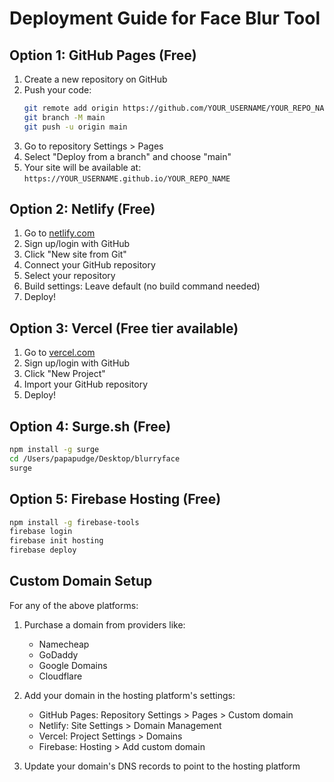 # Deployment Guide for Face Blur Tool

## Option 1: GitHub Pages (Free)

1. Create a new repository on GitHub
2. Push your code:
   ```bash
   git remote add origin https://github.com/YOUR_USERNAME/YOUR_REPO_NAME.git
   git branch -M main
   git push -u origin main
   ```
3. Go to repository Settings > Pages
4. Select "Deploy from a branch" and choose "main"
5. Your site will be available at: `https://YOUR_USERNAME.github.io/YOUR_REPO_NAME`

## Option 2: Netlify (Free)

1. Go to [netlify.com](https://netlify.com)
2. Sign up/login with GitHub
3. Click "New site from Git"
4. Connect your GitHub repository
5. Select your repository
6. Build settings: Leave default (no build command needed)
7. Deploy!

## Option 3: Vercel (Free tier available)

1. Go to [vercel.com](https://vercel.com)
2. Sign up/login with GitHub
3. Click "New Project"
4. Import your GitHub repository
5. Deploy!

## Option 4: Surge.sh (Free)

```bash
npm install -g surge
cd /Users/papapudge/Desktop/blurryface
surge
```

## Option 5: Firebase Hosting (Free)

```bash
npm install -g firebase-tools
firebase login
firebase init hosting
firebase deploy
```

## Custom Domain Setup

For any of the above platforms:

1. Purchase a domain from providers like:
   - Namecheap
   - GoDaddy
   - Google Domains
   - Cloudflare

2. Add your domain in the hosting platform's settings:
   - GitHub Pages: Repository Settings > Pages > Custom domain
   - Netlify: Site Settings > Domain Management
   - Vercel: Project Settings > Domains
   - Firebase: Hosting > Add custom domain

3. Update your domain's DNS records to point to the hosting platform

